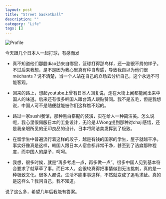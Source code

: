 ```yaml
---
layout: post
title: "Street basketball"
description: ""
category: "Life"
tags: []
---
```


![Profile](http://farm5.staticflickr.com/4109/5611847260_df202f6f1a_z.jpg)

今天跟几个日本人一起打球，有感而发

- 真不知道他们那股diao劲来自哪里，篮球打得那鸟样，还一副很不屑的样子。不过后来我想，是不是因为我心里真有种自卑感，导致我自以为他们很méchants？说不清楚，当一个人站在自己的立场去分析自己，这个永远不可能客观。

- 回来的路上，想起youtube上曾有日本人回复说，走在大街上闻都能闻出来中国人的味道。后来还有很多韩国人跟台湾人跟贴赞同。我不是五毛，但是我想说，中国人可不是随便就能被你们这样瞧不起的。

- 路过一家sushi餐馆，那种黑白搭配的装潢，实在给人一种简洁美。怎么说呢，我心里很佩服日本的工业设计，无论是J.Wong提到那种对chaji感悟，还是我亲眼所见的无印良品的设计，日本将简洁美发挥到了极致。

- 在留学生中普遍流行着这样的段子，越是有钱的国家的学生，屋子就越干净。事实好像真是这样，韩国人跟日本人宿舍都非常干净，甚至到了洁癖那种程度，而中国人的屋子，呵呵。

- 我想，很多时候，就是“再多考虑一点，再多做一点”。很多中国人见到基本符合要求了就草草了事。而日本人，会很较真得把事情做到无法挑刺，真的是一种极致文化。很多人都说，生活不能事事这样，不然就变成了追毛求龇。真的是这样么？我问自己，我不知道。

说了这么多，希望几年后我能有答案。

